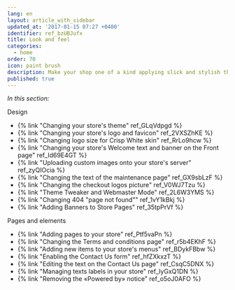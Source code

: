 ```yaml
---
lang: en
layout: article_with_sidebar
updated_at: '2017-01-15 07:27 +0400'
identifier: ref_bzUBJufx
title: Look and feel
categories:
  - home
order: 70
icon: paint brush
description: Make your shop one of a kind applying slick and stylish themes and tweaks
published: true
---
```



_In this section:_

Design
*   {% link "Changing your store's theme" ref_GLqVdpgd %}
*   {% link "Changing your store's logo and favicon" ref_2VXSZhKE %}
*   {% link "Changing logo size for Crisp White skin" ref_RrLo9hcw %}
*   {% link "Changing your store's Welcome text and banner on the Front page" ref_Id69E4GT %}
*   {% link "Uploading custom images onto your store's server" ref_zyQIOcia %}
*   {% link "Changing the text of the maintenance page" ref_GX9sbLzF %}
*   {% link "Changing the checkout logos picture" ref_V0WJ7Tzu %}
*   {% link "Theme Tweaker and Webmaster Mode" ref_2L6W3YMS %}
*   {% link "Changing 404 "page not found"" ref_1vY1kBkj %}
*   {% link "Adding Banners to Store Pages" ref_35tpPrVf %}

Pages and elements 
*   {% link "Adding pages to your store" ref_Ptf5vaPn %}
*   {% link "Changing the Terms and conditions page" ref_r5b4EKhF %}
*   {% link "Adding new items to your store's menus" ref_BDykFBbw %}
*   {% link "Enabling the Contact Us form" ref_hfZXkxzT %}
*   {% link "Editing the text on the Contact Us page" ref_CsqC5DNX %}
*   {% link "Managing texts labels in your store" ref_IyGxQ1DN %}
*   {% link "Removing the «Powered by» notice" ref_o5oJ0AFO %}
